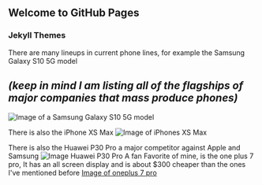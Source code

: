 ## Welcome to GitHub Pages
### Jekyll Themes

There are many lineups in current phone lines, for example the Samsung Galaxy S10 5G model
## *(keep in mind I am listing all of the flagships of major companies that mass produce phones)*
![Image of a Samsung Galaxy S10 5G model](https://cdn2.gsmarena.com/vv/pics/samsung/samsung-galaxy-s10-5g-2.jpg)

There is also the iPhone XS Max
![Image of iPhones XS Max](https://store.storeimages.cdn-apple.com/4982/as-images.apple.com/is/image/AppleInc/aos/published/images/i/ph/iphone/xs/iphone-xs-select-2019-family?wid=882&amp;hei=1058&amp;fmt=jpeg&amp;qlt=80&amp;op_usm=0.5,0.5&amp;.v=1550795428390)

There is also the Huawei P30 Pro a major competitor against Apple and Samsung
![Image Huawei P30 Pro](https://cdn.vox-cdn.com/thumbor/bEJiXRblOfbXF_gidhiykhyQFN4=/0x0:2040x1360/1920x0/filters:focal(0x0:2040x1360):format(webp):no_upscale()/cdn.vox-cdn.com/uploads/chorus_asset/file/15986649/huawei_p30pro_vladsavov19_7.jpg)
A fan Favorite of mine, is the one plus 7 pro, It has an all screen display and is about $300 cheaper than the ones I've mentioned before
[Image of oneplus 7 pro](https://www.tmonews.com/wp-content/uploads/2019/05/oneplus-7-pro-nebula-blue-tmo-660x544.jpg)
